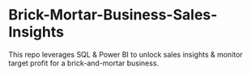 # Brick-Mortar-Business-Sales-Insights
This repo leverages SQL &amp; Power BI to unlock sales insights &amp; monitor target profit for a brick-and-mortar business.
